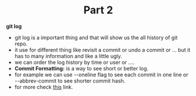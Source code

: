 <h1 align="center">Part 2</h1>

**git log**
	
* git log is a important thing and that will show us the all history of git repo.
* it use for different thing like revisit a commit or undo a commit or ... but it has to many information and like a little ugly.
* we can order the log history by time or user or ....
* **Commit Formatting:** is a way to see short or better log.
* for example we can use --oneline flag to see each commit in one line or --abbrev-commit to see shorter commit hash.
* for more check [this](https://git-scm.com/docs/git-log) link.

